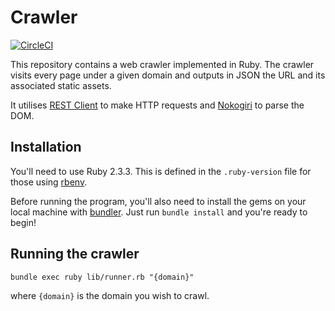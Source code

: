 # Crawler

[![CircleCI](https://circleci.com/gh/dillan-p/Crawler.svg?style=svg&circle-token=182dc8f8fadb13013733f35d3c527c0658945420)](https://circleci.com/gh/dillan-p/Crawler)

This repository contains a web crawler implemented in Ruby. The crawler visits every page under a given domain
and outputs in JSON the URL and its associated static assets.

It utilises [REST Client](https://github.com/rest-client/rest-client) to make HTTP requests and [Nokogiri](https://github.com/sparklemotion/nokogiri) to parse the DOM.

## Installation

You'll need to use Ruby 2.3.3. This is defined in the `.ruby-version` file for those using [rbenv](https://github.com/rbenv/rbenv).

Before running the program, you'll also need to install the gems on your local machine with [bundler](https://github.com/bundler/bundler). Just run `bundle install` and you're ready to begin!

## Running the crawler

```
bundle exec ruby lib/runner.rb "{domain}"
``` 
where `{domain}` is
the domain you wish to crawl.
